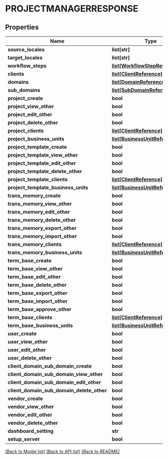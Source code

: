 # PROJECTMANAGERRESPONSE

## Properties
Name | Type | Description | Notes
------------ | ------------- | ------------- | -------------
**source_locales** | **list[str]** |  | [optional] 
**target_locales** | **list[str]** |  | [optional] 
**workflow_steps** | [**list[WorkflowStepReferenceV3]**](WorkflowStepReferenceV3.md) |  | [optional] 
**clients** | [**list[ClientReference]**](ClientReference.md) |  | [optional] 
**domains** | [**list[DomainReference]**](DomainReference.md) |  | [optional] 
**sub_domains** | [**list[SubDomainReference]**](SubDomainReference.md) |  | [optional] 
**project_create** | **bool** |  | [optional] 
**project_view_other** | **bool** |  | [optional] 
**project_edit_other** | **bool** |  | [optional] 
**project_delete_other** | **bool** |  | [optional] 
**project_clients** | [**list[ClientReference]**](ClientReference.md) |  | [optional] 
**project_business_units** | [**list[BusinessUnitReference]**](BusinessUnitReference.md) |  | [optional] 
**project_template_create** | **bool** |  | [optional] 
**project_template_view_other** | **bool** |  | [optional] 
**project_template_edit_other** | **bool** |  | [optional] 
**project_template_delete_other** | **bool** |  | [optional] 
**project_template_clients** | [**list[ClientReference]**](ClientReference.md) |  | [optional] 
**project_template_business_units** | [**list[BusinessUnitReference]**](BusinessUnitReference.md) |  | [optional] 
**trans_memory_create** | **bool** |  | [optional] 
**trans_memory_view_other** | **bool** |  | [optional] 
**trans_memory_edit_other** | **bool** |  | [optional] 
**trans_memory_delete_other** | **bool** |  | [optional] 
**trans_memory_export_other** | **bool** |  | [optional] 
**trans_memory_import_other** | **bool** |  | [optional] 
**trans_memory_clients** | [**list[ClientReference]**](ClientReference.md) |  | [optional] 
**trans_memory_business_units** | [**list[BusinessUnitReference]**](BusinessUnitReference.md) |  | [optional] 
**term_base_create** | **bool** |  | [optional] 
**term_base_view_other** | **bool** |  | [optional] 
**term_base_edit_other** | **bool** |  | [optional] 
**term_base_delete_other** | **bool** |  | [optional] 
**term_base_export_other** | **bool** |  | [optional] 
**term_base_import_other** | **bool** |  | [optional] 
**term_base_approve_other** | **bool** |  | [optional] 
**term_base_clients** | [**list[ClientReference]**](ClientReference.md) |  | [optional] 
**term_base_business_units** | [**list[BusinessUnitReference]**](BusinessUnitReference.md) |  | [optional] 
**user_create** | **bool** |  | [optional] 
**user_view_other** | **bool** |  | [optional] 
**user_edit_other** | **bool** |  | [optional] 
**user_delete_other** | **bool** |  | [optional] 
**client_domain_sub_domain_create** | **bool** |  | [optional] 
**client_domain_sub_domain_view_other** | **bool** |  | [optional] 
**client_domain_sub_domain_edit_other** | **bool** |  | [optional] 
**client_domain_sub_domain_delete_other** | **bool** |  | [optional] 
**vendor_create** | **bool** |  | [optional] 
**vendor_view_other** | **bool** |  | [optional] 
**vendor_edit_other** | **bool** |  | [optional] 
**vendor_delete_other** | **bool** |  | [optional] 
**dashboard_setting** | **str** |  | [optional] 
**setup_server** | **bool** |  | [optional] 

[[Back to Model list]](../README.md#documentation-for-models) [[Back to API list]](../README.md#documentation-for-api-endpoints) [[Back to README]](../README.md)

